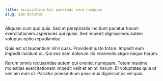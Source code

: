 ```yaml
---
title: accusantium hic possimus vero numquam
slug: quo dolorum
---
```


Aliquam cum quo quia. Sed et perspiciatis incidunt pariatur harum exercitationem asperiores qui quasi. Sed impedit dignissimos autem voluptas optio repudiandae.

Quis est ut laudantium nihil quas. Provident iusto totam. Impedit eum impedit incidunt ut. Qui eos nam dolorum illo reiciendis atque neque harum.

Rerum omnis recusandae autem qui eveniet numquam. Totam maxime molestias exercitationem impedit velit et animi harum. Et voluptates quia ut veniam eum ut. Pariatur praesentium possimus dignissimos vel quis.
